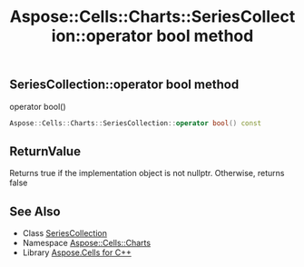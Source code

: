 ﻿---
title: Aspose::Cells::Charts::SeriesCollection::operator bool method
linktitle: operator bool
second_title: Aspose.Cells for C++ API Reference
description: 'Aspose::Cells::Charts::SeriesCollection::operator bool method. operator bool() in C++.'
type: docs
weight: 400
url: /cpp/aspose.cells.charts/seriescollection/operator_bool/
---
## SeriesCollection::operator bool method


operator bool()

```cpp
Aspose::Cells::Charts::SeriesCollection::operator bool() const
```


## ReturnValue

Returns true if the implementation object is not nullptr. Otherwise, returns false

## See Also

* Class [SeriesCollection](../)
* Namespace [Aspose::Cells::Charts](../../)
* Library [Aspose.Cells for C++](../../../)
